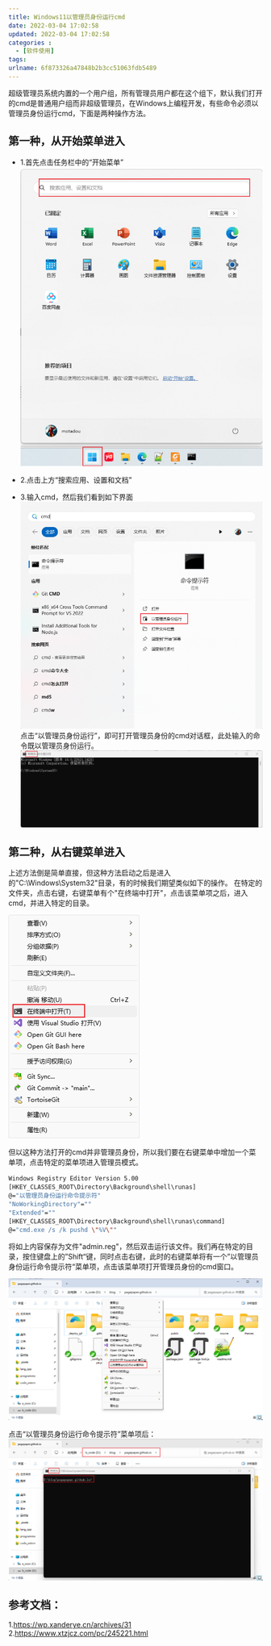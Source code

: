 ```yaml
---
title: Windows11以管理员身份运行cmd
date: 2022-03-04 17:02:58
updated: 2022-03-04 17:02:58
categories : 
  - [软件使用]
tags:
urlname: 6f873326a47848b2b3cc51063fdb5489
---
```

超级管理员系统内置的一个用户组，所有管理员用户都在这个组下，默认我们打开的cmd是普通用户组而非超级管理员，在Windows上编程开发，有些命令必须以管理员身份运行cmd，下面是两种操作方法。

<!--more-->

## 第一种，从开始菜单进入

+ 1.首先点击任务栏中的“开始菜单”
![](/images/6f873326a47848b2b3cc51063fdb5489/1.png)

+ 2.点击上方“搜索应用、设置和文档”
+ 3.输入cmd，然后我们看到如下界面
![](/images/6f873326a47848b2b3cc51063fdb5489/2.png)
点击“以管理员身份运行”，即可打开管理员身份的cmd对话框，此处输入的命令既以管理员身份运行。
![](/images/6f873326a47848b2b3cc51063fdb5489/3.png)

## 第二种，从右键菜单进入
上述方法倒是简单直接，但这种方法启动之后是进入的"C:\Windows\System32"目录，有的时候我们期望类似如下的操作。
在特定的文件夹，点击右键，右键菜单有个"在终端中打开"，点击该菜单项之后，进入cmd，并进入特定的目录。

![](/images/6f873326a47848b2b3cc51063fdb5489/4.png)

但以这种方法打开的cmd并非管理员身份，所以我们要在右键菜单中增加一个菜单项，点击特定的菜单项进入管理员模式。

``` bash
Windows Registry Editor Version 5.00
[HKEY_CLASSES_ROOT\Directory\Background\shell\runas]
@="以管理员身份运行命令提示符"
"NoWorkingDirectory"=""
"Extended"=""
[HKEY_CLASSES_ROOT\Directory\Background\shell\runas\command]
@="cmd.exe /s /k pushd \"%V\""
```

将如上内容保存为文件"admin.reg"，然后双击运行该文件。我们再在特定的目录，按住键盘上的”Shift“键，同时点击右键，此时的右键菜单将有一个”以管理员身份运行命令提示符“菜单项，点击该菜单项打开管理员身份的cmd窗口。

![](/images/6f873326a47848b2b3cc51063fdb5489/5.png)

点击“以管理员身份运行命令提示符”菜单项后：
![](/images/6f873326a47848b2b3cc51063fdb5489/6.png)

## 参考文档：
1.https://wp.xanderye.cn/archives/31
2.https://www.xtzjcz.com/pc/245221.html
